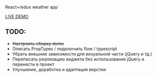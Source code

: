 React+redux weather app

[LIVE DEMO](https://estars-tv.github.io/react-redux-weather-app/)

TODO:
-----
- ~~Настроить сборку demo~~
- Описать PropTypes / подключить flow / typescript
- Убрать внешние зависимости для визуальной части (jQuery и тд.)
- Переписать реализацию виджета без использования jQuery и перенести в
проект
- Улучшение, доработка и адаптация верстки